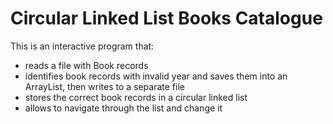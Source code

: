 # Circular Linked List Books Catalogue

This is an interactive program that:
  - reads a file with Book records
  - identifies book records with invalid year and saves them into an ArrayList, then writes to a separate file
  - stores the correct book records in a circular linked list
  - allows to navigate through the list and change it
